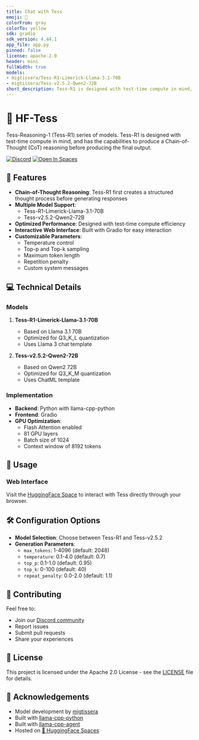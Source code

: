 ```yaml
---
title: Chat with Tess
emoji: 🔸
colorFrom: gray
colorTo: yellow
sdk: gradio
sdk_version: 4.44.1
app_file: app.py
pinned: false
license: apache-2.0
header: mini
fullWidth: true
models:
- migtissera/Tess-R1-Limerick-Llama-3.1-70B
- migtissera/Tess-v2.5.2-Qwen2-72B
short_description: Tess-R1 is designed with test-time compute in mind, and has the capabilities to produce a Chain-of-Thought (CoT) reasoning before producing the final output.
---
```

# 🔸 HF-Tess

Tess-Reasoning-1 (Tess-R1) series of models. Tess-R1 is designed with test-time compute in mind, and has the capabilities to produce a Chain-of-Thought (CoT) reasoning before producing the final output.

[![Discord](https://img.shields.io/discord/123456789?color=5865F2&logo=discord&logoColor=white)](https://discord.gg/KMZ6GdkzPf)
[![Open In Spaces](https://img.shields.io/badge/🤗-Open%20In%20Spaces-blue.svg)](https://huggingface.co/spaces/poscye/chat-with-tess)

## 🚀 Features

- **Chain-of-Thought Reasoning**: Tess-R1 first creates a structured thought process before generating responses
- **Multiple Model Support**: 
  - Tess-R1-Limerick-Llama-3.1-70B
  - Tess-v2.5.2-Qwen2-72B
- **Optimized Performance**: Designed with test-time compute efficiency
- **Interactive Web Interface**: Built with Gradio for easy interaction
- **Customizable Parameters**:
  - Temperature control
  - Top-p and Top-k sampling
  - Maximum token length
  - Repetition penalty
  - Custom system messages

## 💻 Technical Details

### Models

1. **Tess-R1-Limerick-Llama-3.1-70B**
   - Based on Llama 3.1 70B
   - Optimized for Q3_K_L quantization
   - Uses Llama 3 chat template

2. **Tess-v2.5.2-Qwen2-72B**
   - Based on Qwen2 72B
   - Optimized for Q3_K_M quantization
   - Uses ChatML template

### Implementation

- **Backend**: Python with llama-cpp-python
- **Frontend**: Gradio
- **GPU Optimization**: 
  - Flash Attention enabled
  - 81 GPU layers
  - Batch size of 1024
  - Context window of 8192 tokens

## 🔧 Usage

### Web Interface

Visit the [HuggingFace Space](https://huggingface.co/spaces/poscye/chat-with-tess) to interact with Tess directly through your browser.


## 🛠️ Configuration Options

- **Model Selection**: Choose between Tess-R1 and Tess-v2.5.2
- **Generation Parameters**:
  - `max_tokens`: 1-4096 (default: 2048)
  - `temperature`: 0.1-4.0 (default: 0.7)
  - `top_p`: 0.1-1.0 (default: 0.95)
  - `top_k`: 0-100 (default: 40)
  - `repeat_penalty`: 0.0-2.0 (default: 1.1)

## 🤝 Contributing

Feel free to:
- Join our [Discord community](https://discord.gg/KMZ6GdkzPf)
- Report issues
- Submit pull requests
- Share your experiences

## 📜 License

This project is licensed under the Apache 2.0 License - see the [LICENSE](LICENSE) file for details.

## 🙏 Acknowledgements

- Model development by [migtissera](https://github.com/migtissera)
- Built with [llama-cpp-python](https://github.com/abetlen/llama-cpp-python)
- Built with [llama-cpp-agent](https://github.com/Maximilian-Winter/llama-cpp-agent)
- Hosted on [🤗 HuggingFace Spaces](https://huggingface.co/spaces)